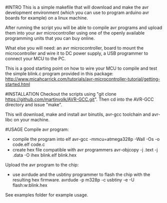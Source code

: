 #INTRO
This is a simple makefile that will download and make the avr development environment (which you can use to program arduino avr boards for example) on a linux machine. 

After running the script you will be able to compile avr programs and upload them into your avr microcontroller using one of the openly available programming units that you can buy online. 

What else you will need: an avr microcontroller, board to mount the microcontroller and wire it to DC power supply, a USB programmer to connect your MCU to the PC. 

This is a good starting point on how to wire your MCU to compile and test the simple blink.c program provided in this package:
http://www.micahcarrick.com/tutorials/avr-microcontroller-tutorial/getting-started.html

#INSTALLATION
Checkout the scripts using "git clone https://github.com/martinvolk/AVR-GCC.git". Then cd into the AVR-GCC directory and issue "make". 

This will download, make and install avr binutils, avr-gcc toolchain and avr-libc on your machine. 

#USAGE
Compile avr program: 
- compile the program into elf
avr-gcc -mmcu=atmega328p -Wall -Os -o code.elf code.c
- create hex file compatible with avr programmers
avr-objcopy -j .text -j .data -O ihex blink.elf blink.hex

Upload the avr program to the chip: 
- use avrdude and the usbtiny programmer to flash the chip with the resulting hex firmware. 
avrdude -p m328p -c usbtiny -e -U flash:w:blink.hex

See examples folder for example usage. 
